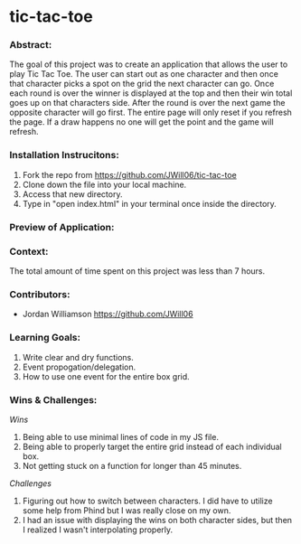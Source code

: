 # tic-tac-toe


### Abstract:
The goal of this project was to create an application that allows the user to play Tic Tac Toe. The user can start out as one character and then once that character picks a spot on the grid the next character can go. Once each round is over the winner is displayed at the top and then their win total goes up on that characters side. After the round is over the next game the opposite character will go first. The entire page will only reset if you refresh the page. If a draw happens no one will get the point and the game will refresh. 

### Installation Instrucitons: 
1. Fork the repo from https://github.com/JWill06/tic-tac-toe
2. Clone down the file into your local machine.
3. Access that new directory.
4. Type in "open index.html" in your terminal once inside the directory. 


### Preview of Application: 



### Context: 
The total amount of time spent on this project was less than 7 hours. 

### Contributors: 
* Jordan Williamson https://github.com/JWill06

### Learning Goals:
1. Write clear and dry functions. 
2. Event propogation/delegation. 
3. How to use one event for the entire box grid. 




### Wins & Challenges:
*Wins*
1. Being able to use minimal lines of code in my JS file.
2. Being able to properly target the entire grid instead of each individual box. 
3. Not getting stuck on a function for longer than 45 minutes.



*Challenges*
1. Figuring out how to switch between characters. I did have to utilize some help from Phind but I was really close on my own. 
2. I had an issue with displaying the wins on both character sides, but then I realized I wasn't interpolating properly. 